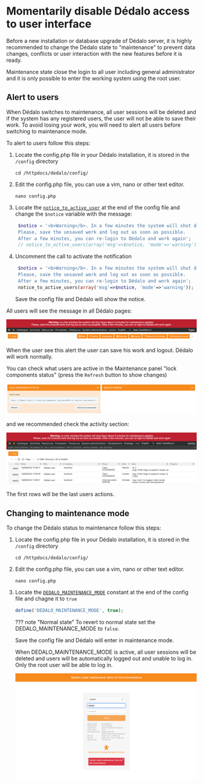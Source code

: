 # Momentarily disable Dédalo access to user interface

Before a new installation or database upgrade of Dédalo server, it is highly recommended to change the Dédalo state to "maintenance" to prevent data changes, conflicts or user interaction with the new features before it is ready.

Maintenance state close the login to all user including general administrator and it is only possible to enter the working system using the root user.

## Alert to users

When Dédalo switches to maintenance, all user sessions will be deleted and if the system has any registered users, the user will not be able to save their work. To avoid losing your work, you will need to alert all users before switching to maintenance mode.

To alert to users follow this steps:

1. Locate the config.php file in your Dédalo installation, it is stored in the `/config` directory

   ```shell
   cd /httpdocs/dedalo/config/
   ```

2. Edit the config.php file, you can use a vim, nano or other text editor.

   ```shell
   nano config.php
   ```

3. Locate the [`notice_to_active_user`](../config/config.md#notice-to-active-users) at the end of the config file and change the `$notice` variable with the message:

   ```php
    $notice = '<b>Warning</b>. In a few minutes the system will shut down about 5 minutes for maintenance updates. <br>
    Please, save the unsaved work and log out as soon as possible.
    After a few minutes, you can re-login to Dédalo and work again';
    // notice_to_active_users(array('msg'=>$notice, 'mode'=>'warning'));
   ```

4. Uncomment the call to activate the notification

   ```php
    $notice = '<b>Warning</b>. In a few minutes the system will shut down about 5 minutes for maintenance updates. <br>
    Please, save the unsaved work and log out as soon as possible.
    After a few minutes, you can re-login to Dédalo and work again';
    notice_to_active_users(array('msg'=>$notice, 'mode'=>'warning'));
   ```

   Save the config file and Dédalo will show the notice.

All users will see the message in all Dédalo pages:

![alert to users](assets/20230910_115114_alert_to_user.png)

When the user see this alert the user can save his work and logout. Dédalo will work normally.

You can check what users are active in the Maintenance panel "lock components status" (press the `Refresh` button to show changes)

![show active user edition](assets/20230910_120014_active_user_panel.png)

and we recommended check the activity section:

![see the activity section](assets/20230910_115817_activty.png)

The first rows will be the last users actions.

## Changing to maintenance mode

To change the Dédalo status to maintenance follow this steps:

1. Locate the config.php file in your Dédalo installation, it is stored in the `/config` directory

   ```shell
   cd /httpdocs/dedalo/config/
   ```

2. Edit the config.php file, you can use a vim, nano or other text editor.

   ```shell
   nano config.php
   ```

3. Locate the [`DEDALO_MAINTENANCE_MODE`](../config/config.md#defining-maintenance-mode) constant at the end of the config file and chagne it to `true`

   ```php
   define('DEDALO_MAINTENANCE_MODE', true);
   ```

   ??? note "Normal state"
      To revert to normal state set the DEDALO_MAINTENANCE_MODE to `false`.

   Save the config file and Dédalo will enter in maintenance mode.

   When DEDALO_MAINTENANCE_MODE is active, all user sessions will be deleted and users will be automatically logged out and unable to log in. Only the root user will be able to log in.

   ![user login is not allowed](assets/20230910_122431_login_not_allowed.png)
